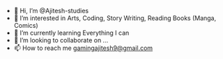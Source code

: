 - 👋 Hi, I’m @Ajitesh-studies
- 👀 I’m interested in Arts, Coding, Story Writing, Reading Books (Manga, Comics)
- 🌱 I’m currently learning Everything I can
- 💞️ I’m looking to collaborate on ...
- 📫 How to reach me gamingajitesh9@gmail.com

<!---
Ajitesh-studies/Ajitesh-studies is a ✨ special ✨ repository because its `README.md` (this file) appears on your GitHub profile.
You can click the Preview link to take a look at your changes.
--->

